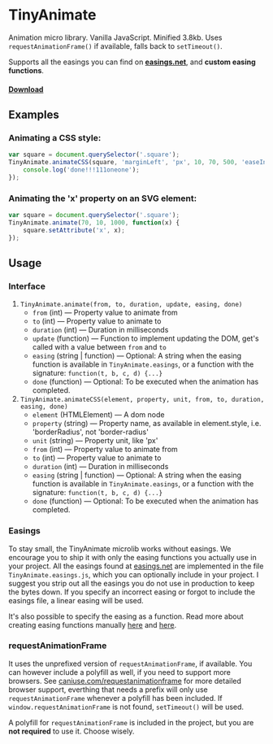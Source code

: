 # TinyAnimate
Animation micro library. Vanilla JavaScript. Minified 3.8kb. Uses `requestAnimationFrame()` if available, falls back to `setTimeout()`.

Supports all the easings you can find on **[easings.net](http://easings.net/)**, and **custom easing functions**.

#### [Download](https://github.com/branneman/TinyAnimate/releases)

## Examples
### Animating a CSS style:
```javascript
var square = document.querySelector('.square');
TinyAnimate.animateCSS(square, 'marginLeft', 'px', 10, 70, 500, 'easeInOutQuart', function() {
    console.log('done!!!111oneone');
});
```

### Animating the 'x' property on an SVG element:
```javascript
var square = document.querySelector('.square');
TinyAnimate.animate(70, 10, 1000, function(x) {
    square.setAttribute('x', x);
});
```


## Usage

### Interface
1. `TinyAnimate.animate(from, to, duration, update, easing, done)`
    - `from` (int) — Property value to animate from
    - `to` (int) — Property value to animate to
    - `duration` (int) — Duration in milliseconds
    - `update` (function) — Function to implement updating the DOM, get's called with a value between `from` and `to`
    - `easing` (string | function) — Optional: A string when the easing function is available in `TinyAnimate.easings`, or a function with the signature: `function(t, b, c, d) {...}`
    - `done` (function) — Optional: To be executed when the animation has completed.
2. `TinyAnimate.animateCSS(element, property, unit, from, to, duration, easing, done)`
    - `element` (HTMLElement) — A dom node
    - `property` (string) — Property name, as available in element.style, i.e. 'borderRadius', not 'border-radius'
    - `unit` (string) — Property unit, like 'px'
    - `from` (int) — Property value to animate from
    - `to` (int) — Property value to animate to
    - `duration` (int) — Duration in milliseconds
    - `easing` (string | function) — Optional: A string when the easing function is available in `TinyAnimate.easings`, or a function with the signature: `function(t, b, c, d) {...}`
    - `done` (function) — Optional: To be executed when the animation has completed.

### Easings
To stay small, the TinyAnimate microlib works without easings. We encourage you to ship it with only the easing
functions you actually use in your project. All the easings found at [easings.net](http://easings.net/) are implemented
in the file `TinyAnimate.easings.js`, which you can optionally include in your project. I suggest you strip out all the
easings you do not use in production to keep the bytes down. If you specify an incorrect easing or forgot to include the
easings file, a linear easing will be used.

It's also possible to specify the easing as a function. Read more about creating easing functions manually
[here](http://upshots.org/actionscript/jsas-understanding-easing) and
[here](http://greweb.me/2012/02/bezier-curve-based-easing-functions-from-concept-to-implementation/).

### requestAnimationFrame
It uses the unprefixed version of `requestAnimationFrame`, if available. You can however include a polyfill as well, if
you need to support more browsers. See [caniuse.com/requestanimationframe](http://caniuse.com/requestanimationframe) for
more detailed browser support, everthing that needs a prefix will only use `requestAnimationFrame` whenever a polyfill
has been included. If `window.requestAnimationFrame` is not found, `setTimeout()` will be used.

A polyfill for `requestAnimationFrame` is included in the project, but you are **not required** to use it. Choose wisely.
